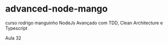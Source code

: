 # advanced-node-mango
curso rodrigo manguinho NodeJs Avançado com TDD, Clean Architecture e Typescript

Aula 32
